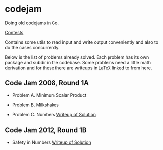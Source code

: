 codejam
=======

Doing old codejams in Go.

[Contests](https://code.google.com/codejam/contests.html)

Contains some utils to read input and write output conveniently and also to do the cases concurrently.

Below is the list of problems already solved. Each problem has its own package and subdir in the codebase.
Some problems need a little math derivation and for these there are writeups in LaTeX linked to from here.

Code Jam 2008, Round 1A
-----------------------

- Problem A. Minimum Scalar Product

- Problem B. Milkshakes

- Problem C. Numbers [Writeup of Solution](http://www.codemanic.com/notes/papers/numbers/threeplussqrtfive.pdf)

Code Jam 2012, Round 1B
-----------------------

- Safety in Numbers [Writeup of Solution](http://www.codemanic.com/notes/papers/safety/safety.pdf)


